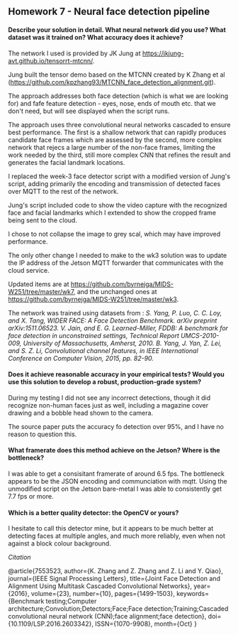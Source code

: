 ## Homework 7 - Neural face detection pipeline

#### Describe your solution in detail. What neural network did you use? What dataset was it trained on? What accuracy does it achieve?

The network I used is provided by JK Jung at https://jkjung-avt.github.io/tensorrt-mtcnn/.

Jung built the tensor demo based on the MTCNN  created by K Zhang et al (https://github.com/kpzhang93/MTCNN_face_detection_alignment.git). 

The approach addresses both face detection (which is what we are looking for) and fafe feature detection - eyes, nose, ends of mouth etc. that we don't need, but will see displayed when the script runs.  

The approach uses three convolutional neural networks cascaded to ensure best performance.  The first is a shallow network that can rapidly produces candidate face frames which are assessed by the second, more complex network that rejecs a large number of the non-face frames, limiting the work needed by the third, still more complex CNN that refines the result and generates the facial landmark locations.

I replaced the week-3 face detector script with a modified version of Jung's script, adding primarily the encoding and transmission of detected faces over MQTT to the rest of the network.

Jung's script included code to show the video capture with the recognized face and facial landmarks which I extended to show the cropped frame being sent to the cloud.

I chose to not collapse the image to grey scal, which may have improved performance.

The only other change I needed to make to the wk3 solution was to update the IP address of the Jetson MQTT forwarder that communicates with the cloud service. 

Updated items are  at https://github.com/byrnejga/MIDS-W251/tree/master/wk7, and the unchanged ones at https://github.com/byrnejga/MIDS-W251/tree/master/wk3.


The network was trained using datasets from :
_S. Yang, P. Luo, C. C. Loy, and X. Tang, WIDER FACE: A Face Detection
Benchmark. arXiv preprint arXiv:1511.06523.
V. Jain, and E. G. Learned-Miller, FDDB: A benchmark for face detection
in unconstrained settings, Technical Report UMCS-2010-009, University
of Massachusetts, Amherst, 2010.
B. Yang, J. Yan, Z. Lei, and S. Z. Li, Convolutional channel features, in
IEEE International Conference on Computer Vision, 2015, pp. 82-90._


#### Does it achieve reasonable accuracy in your empirical tests? Would you use this solution to develop a robust, production-grade system?

During my testing I did not see any incorrect detections, though it did recognize non-human faces just as well, including a magazine cover drawing and a bobble head shown to the camera. 

The source paper puts the accuracy fo detection over 95%, and I have no reason to question this. 

#### What framerate does this method achieve on the Jetson? Where is the bottleneck?

I was able to get a consisitant framerate of around 6.5 fps.  The bottleneck appears to be the JSON encoding and communciation with mqtt. Using the unmodified script on the Jetson bare-metal I was able to consistently get 7.7 fps or more.  

#### Which is a better quality detector: the OpenCV or yours?

I hesitate to call this detector mine, but it appears to be much better at detecting faces at multiple angles, and much more reliably, even when not against a block colour background.

_Citation_

@article{7553523,
    author={K. Zhang and Z. Zhang and Z. Li and Y. Qiao}, 
    journal={IEEE Signal Processing Letters}, 
    title={Joint Face Detection and Alignment Using Multitask Cascaded Convolutional Networks}, 
    year={2016}, 
    volume={23}, 
    number={10}, 
    pages={1499-1503}, 
    keywords={Benchmark testing;Computer architecture;Convolution;Detectors;Face;Face detection;Training;Cascaded convolutional neural network (CNN);face alignment;face detection}, 
    doi={10.1109/LSP.2016.2603342}, 
    ISSN={1070-9908}, 
    month={Oct}
}
